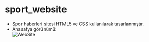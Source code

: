 # sport_website
- Spor haberleri sitesi HTML5 ve CSS kullanılarak tasarlanmıştır.<br>
- Anasafya görünümü:<br> 
 ![WebSite](https://user-images.githubusercontent.com/44491190/110283454-2c2e2680-7ff1-11eb-93d7-2ad867e4b982.PNG)

